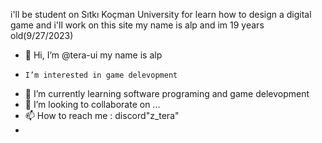 i'll be student on Sıtkı Koçman University for learn how to design a digital game and i'll work on this site
my name is alp and im 19 years old(9/27/2023)



- 👋 Hi, I’m @tera-ui my name is alp
-     I’m interested in game delevopment
- 🌱 I’m currently learning software programing and game delevopment
- 💞️ I’m looking to collaborate on ...
- 📫 How to reach me : discord"z_tera"
- 

<!---
tera-ui/tera-ui is a ✨ special ✨ repository because its `README.md` (this file) appears on your GitHub profile.
You can click the Preview link to take a look at your changes.
--->
